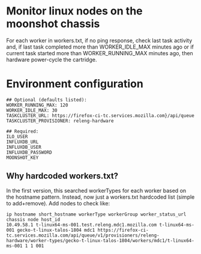 # Monitor linux nodes on the moonshot chassis

For each worker in workers.txt,
if no ping response,
    check last task activity and,
        if last task completed more than WORKER_IDLE_MAX minutes ago
        or if current task started more than WORKER_RUNNING_MAX minutes ago,
    then hardware power-cycle the cartridge.


# Environment configuration
```
## Optional (defaults listed):
WORKER_RUNNING_MAX: 120
WORKER_IDLE_MAX: 30
TASKCLUSTER_URL: https://firefox-ci-tc.services.mozilla.com}/api/queue
TASKCLUSTER_PROVISIONER: releng-hardware

## Required:
ILO_USER
INFLUXDB_URL
INFLUXDB_USER
INFLUXDB_PASSWORD
MOONSHOT_KEY
```

## Why hardcoded workers.txt?
  In the first version,
  this searched workerTypes for each worker based on the hostname pattern.
  Instead, now just a workers.txt hardcoded list (simple to add+remove).
  Add nodes to check like:
```
ip hostname short_hostname workerType workerGroup worker_status_url chassis node host_id
10.49.58.1 t-linux64-ms-001.test.releng.mdc1.mozilla.com t-linux64-ms-001 gecko-t-linux-talos-1804 mdc1 https://firefox-ci-tc.services.mozilla.com/api/queue/v1/provisioners/releng-hardware/worker-types/gecko-t-linux-talos-1804/workers/mdc1/t-linux64-ms-001 1 1 001
```
